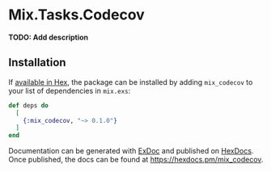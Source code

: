 # Mix.Tasks.Codecov

**TODO: Add description**

## Installation

If [available in Hex](https://hex.pm/docs/publish), the package can be installed
by adding `mix_codecov` to your list of dependencies in `mix.exs`:

```elixir
def deps do
  [
    {:mix_codecov, "~> 0.1.0"}
  ]
end
```

Documentation can be generated with [ExDoc](https://github.com/elixir-lang/ex_doc)
and published on [HexDocs](https://hexdocs.pm). Once published, the docs can
be found at <https://hexdocs.pm/mix_codecov>.

